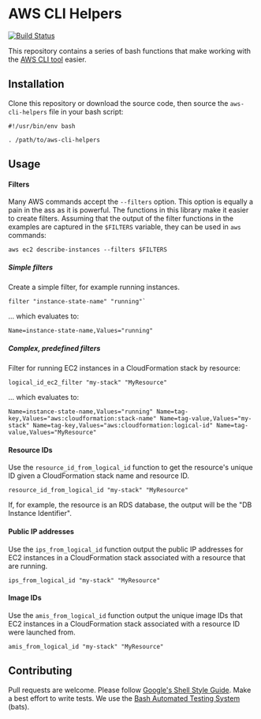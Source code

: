 # AWS CLI Helpers

[![Build Status](https://travis-ci.com/acquia/aws-cli-helpers.svg?token=PH71WkhMufTnsVvCU5rV&branch=master)](https://travis-ci.com/acquia/aws-cli-helpers)

This repository contains a series of bash functions that make working with the
[AWS CLI tool](https://aws.amazon.com/cli/) easier.

## Installation

Clone this repository or download the source code, then source the
`aws-cli-helpers` file in your bash script:

```shell
#!/usr/bin/env bash

. /path/to/aws-cli-helpers
```

## Usage

#### Filters

Many AWS commands accept the `--filters` option. This option is equally a pain
in the ass as it is powerful. The functions in this library make it easier to
create filters. Assuming that the output of the filter functions in the examples
are captured in the `$FILTERS` variable, they can be used in `aws` commands:

```shell
aws ec2 describe-instances --filters $FILTERS
```

##### Simple filters

Create a simple filter, for example running instances.

```shell
filter "instance-state-name" "running"`
```

... which evaluates to:

```
Name=instance-state-name,Values="running"
```

##### Complex, predefined filters

Filter for running EC2 instances in a CloudFormation stack by resource:

```shell
logical_id_ec2_filter "my-stack" "MyResource"
```

... which evaluates to:

```
Name=instance-state-name,Values="running" Name=tag-key,Values="aws:cloudformation:stack-name" Name=tag-value,Values="my-stack" Name=tag-key,Values="aws:cloudformation:logical-id" Name=tag-value,Values="MyResource"
```

#### Resource IDs

Use the `resource_id_from_logical_id` function to get the resource's unique ID
given a CloudFormation stack name and resource ID.

```shell
resource_id_from_logical_id "my-stack" "MyResource"
```

If, for example, the resource is an RDS database, the output will be the "DB
Instance Identifier".

#### Public IP addresses

Use the `ips_from_logical_id` function output the public IP addresses for EC2
instances in a CloudFormation stack associated with a resource that are running.

```shell
ips_from_logical_id "my-stack" "MyResource"
```

#### Image IDs

Use the `amis_from_logical_id` function output the unique image IDs that EC2
instances in a CloudFormation stack associated with a resource ID were launched
from.

```shell
amis_from_logical_id "my-stack" "MyResource"
```

## Contributing

Pull requests are welcome. Please follow [Google's Shell Style Guide](https://google.github.io/styleguide/shell.xml).
Make a best effort to write tests. We use the [Bash Automated Testing System](https://github.com/sstephenson/bats) (bats).
